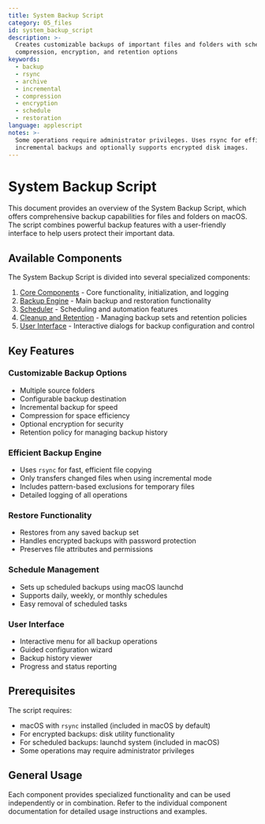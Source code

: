 ```yaml
---
title: System Backup Script
category: 05_files
id: system_backup_script
description: >-
  Creates customizable backups of important files and folders with scheduling,
  compression, encryption, and retention options
keywords:
  - backup
  - rsync
  - archive
  - incremental
  - compression
  - encryption
  - schedule
  - restoration
language: applescript
notes: >-
  Some operations require administrator privileges. Uses rsync for efficient
  incremental backups and optionally supports encrypted disk images.
---
```


# System Backup Script

This document provides an overview of the System Backup Script, which offers comprehensive backup capabilities for files and folders on macOS. The script combines powerful backup features with a user-friendly interface to help users protect their important data.

## Available Components

The System Backup Script is divided into several specialized components:

1. [Core Components](system_backup/backup_core.md) - Core functionality, initialization, and logging
2. [Backup Engine](system_backup/backup_engine.md) - Main backup and restoration functionality
3. [Scheduler](system_backup/backup_scheduler.md) - Scheduling and automation features
4. [Cleanup and Retention](system_backup/backup_cleanup.md) - Managing backup sets and retention policies
5. [User Interface](system_backup/backup_ui.md) - Interactive dialogs for backup configuration and control

## Key Features

### Customizable Backup Options
- Multiple source folders
- Configurable backup destination
- Incremental backup for speed
- Compression for space efficiency
- Optional encryption for security
- Retention policy for managing backup history

### Efficient Backup Engine
- Uses `rsync` for fast, efficient file copying
- Only transfers changed files when using incremental mode
- Includes pattern-based exclusions for temporary files
- Detailed logging of all operations

### Restore Functionality
- Restores from any saved backup set
- Handles encrypted backups with password protection
- Preserves file attributes and permissions

### Schedule Management
- Sets up scheduled backups using macOS launchd
- Supports daily, weekly, or monthly schedules
- Easy removal of scheduled tasks

### User Interface
- Interactive menu for all backup operations
- Guided configuration wizard
- Backup history viewer
- Progress and status reporting

## Prerequisites

The script requires:
- macOS with `rsync` installed (included in macOS by default)
- For encrypted backups: disk utility functionality
- For scheduled backups: launchd system (included in macOS)
- Some operations may require administrator privileges

## General Usage

Each component provides specialized functionality and can be used independently or in combination. Refer to the individual component documentation for detailed usage instructions and examples.
